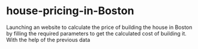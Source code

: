 # house-pricing-in-Boston
Launching an website to calculate the price of building the house in Boston by filling the required parameters to get the calculated cost of building it. With the help of the previous data
